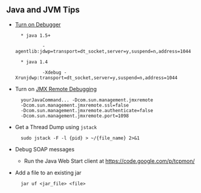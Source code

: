 Java and JVM Tips
-----------------
+ [Turn on Debugger](http://stackoverflow.com/questions/138511/what-are-java-command-line-options-to-set-to-allow-jvm-to-be-remotely-debugged)

        * java 1.5+
                
                -agentlib:jdwp=transport=dt_socket,server=y,suspend=n,address=1044
        
        * java 1.4
                
                -Xdebug -Xrunjdwp:transport=dt_socket,server=y,suspend=n,address=1044

+ Turn on [JMX Remote Debugging][1]


        yourJavaCommand... -Dcom.sun.management.jmxremote   
        -Dcom.sun.management.jmxremote.ssl=false   
        -Dcom.sun.management.jmxremote.authenticate=false   
        -Dcom.sun.management.jmxremote.port=1098  

+ Get a Thread Dump using `jstack`

        
        sudo jstack -F -l {pid} > ~/{file_name} 2>&1

+ Debug SOAP messages  
    * Run the Java Web Start client at https://code.google.com/p/tcpmon/

+ Add a file to an existing jar

        jar uf <jar_file> <file>

[1]: http://java.dzone.com/articles/visualvm-monitoring-remote-jvm

